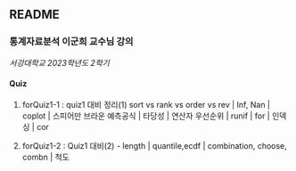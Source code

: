 ## README

### 통계자료분석 이군희 교수님 강의 
*서강대학교 2023학년도 2학기*

#### Quiz

1.  forQuiz1-1 : quiz1 대비 정리(1) sort vs rank vs order vs rev | Inf, Nan | coplot | 스피어만 브라운 예측공식 | 타당성 | 연산자 우선순위 | runif | for | 인덱싱 | cor

2. forQuiz1-2 : Quiz1 대비(2) - length | quantile,ecdf | combination, choose, combn | 척도

